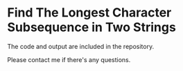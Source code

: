# Find The Longest Character Subsequence in Two Strings

The code and output are included in the repository.

Please contact me if there's any questions.
